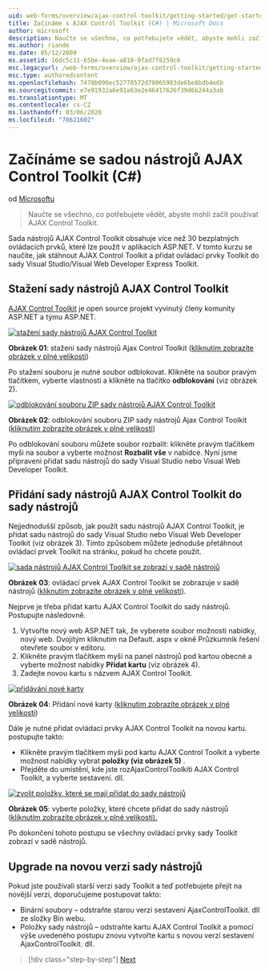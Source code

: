 ```yaml
---
uid: web-forms/overview/ajax-control-toolkit/getting-started/get-started-with-the-ajax-control-toolkit-cs
title: Začínáme s AJAX Control Toolkit (C#) | Microsoft Docs
author: microsoft
description: Naučte se všechno, co potřebujete vědět, abyste mohli začít používat AJAX Control Toolkit.
ms.author: riande
ms.date: 05/12/2009
ms.assetid: 16dc5c11-65be-4eae-a818-9fad7f8259c6
msc.legacyurl: /web-forms/overview/ajax-control-toolkit/getting-started/get-started-with-the-ajax-control-toolkit-cs
msc.type: authoredcontent
ms.openlocfilehash: 7478b090ec52778572d70065983de6be8bdb4e6b
ms.sourcegitcommit: e7e91932a6e91a63e2e46417626f39d6b244a3ab
ms.translationtype: MT
ms.contentlocale: cs-CZ
ms.lasthandoff: 03/06/2020
ms.locfileid: "78621602"
---
```

# <a name="get-started-with-the-ajax-control-toolkit-c"></a>Začínáme se sadou nástrojů AJAX Control Toolkit (C#)

od [Microsoftu](https://github.com/microsoft)

> Naučte se všechno, co potřebujete vědět, abyste mohli začít používat AJAX Control Toolkit.

Sada nástrojů AJAX Control Toolkit obsahuje více než 30 bezplatných ovládacích prvků, které lze použít v aplikacích ASP.NET. V tomto kurzu se naučíte, jak stáhnout AJAX Control Toolkit a přidat ovládací prvky Toolkit do sady Visual Studio/Visual Web Developer Express Toolkit.

## <a name="downloading-the-ajax-control-toolkit"></a>Stažení sady nástrojů AJAX Control Toolkit

[AJAX Control Toolkit](http://devexpress.com/act) je open source projekt vyvinutý členy komunity ASP.NET a týmu ASP.NET. 

[![stažení sady nástrojů AJAX Control Toolkit](get-started-with-the-ajax-control-toolkit-cs/_static/image1.jpg)](get-started-with-the-ajax-control-toolkit-cs/_static/image1.png)

**Obrázek 01**: stažení sady nástrojů Ajax Control Toolkit ([kliknutím zobrazíte obrázek v plné velikosti](get-started-with-the-ajax-control-toolkit-cs/_static/image2.png))

Po stažení souboru je nutné soubor odblokovat. Klikněte na soubor pravým tlačítkem, vyberte vlastnosti a klikněte na tlačítko **odblokování** (viz obrázek 2).

[![odblokování souboru ZIP sady nástrojů AJAX Control Toolkit](get-started-with-the-ajax-control-toolkit-cs/_static/image2.jpg)](get-started-with-the-ajax-control-toolkit-cs/_static/image3.png)

**Obrázek 02**: odblokování souboru ZIP sady nástrojů Ajax Control Toolkit ([kliknutím zobrazíte obrázek v plné velikosti](get-started-with-the-ajax-control-toolkit-cs/_static/image4.png))

Po odblokování souboru můžete soubor rozbalit: klikněte pravým tlačítkem myši na soubor a vyberte možnost **Rozbalit vše** v nabídce. Nyní jsme připraveni přidat sadu nástrojů do sady Visual Studio nebo Visual Web Developer Toolkit.

## <a name="adding-the-ajax-control-toolkit-to-the-toolbox"></a>Přidání sady nástrojů AJAX Control Toolkit do sady nástrojů

Nejjednodušší způsob, jak použít sadu nástrojů AJAX Control Toolkit, je přidat sadu nástrojů do sady Visual Studio nebo Visual Web Developer Toolkit (viz obrázek 3). Tímto způsobem můžete jednoduše přetáhnout ovládací prvek Toolkit na stránku, pokud ho chcete použít.

[![sada nástrojů AJAX Control Toolkit se zobrazí v sadě nástrojů](get-started-with-the-ajax-control-toolkit-cs/_static/image3.jpg)](get-started-with-the-ajax-control-toolkit-cs/_static/image5.png)

**Obrázek 03**: ovládací prvek AJAX Control Toolkit se zobrazuje v sadě nástrojů ([kliknutím zobrazíte obrázek v plné velikosti](get-started-with-the-ajax-control-toolkit-cs/_static/image6.png)).

Nejprve je třeba přidat kartu AJAX Control Toolkit do sady nástrojů. Postupujte následovně.

1. Vytvořte nový web ASP.NET tak, že vyberete soubor možnosti nabídky, nový web. Dvojitým kliknutím na Default. aspx v okně Průzkumník řešení otevřete soubor v editoru.
2. Klikněte pravým tlačítkem myši na panel nástrojů pod kartou obecné a vyberte možnost nabídky **Přidat kartu** (viz obrázek 4).
3. Zadejte novou kartu s názvem AJAX Control Toolkit.

[![přidávání nové karty](get-started-with-the-ajax-control-toolkit-cs/_static/image4.jpg)](get-started-with-the-ajax-control-toolkit-cs/_static/image7.png)

**Obrázek 04**: Přidání nové karty ([kliknutím zobrazíte obrázek v plné velikosti](get-started-with-the-ajax-control-toolkit-cs/_static/image8.png))

Dále je nutné přidat ovládací prvky AJAX Control Toolkit na novou kartu. postupujte takto:

- Klikněte pravým tlačítkem myši pod kartu AJAX Control Toolkit a vyberte možnost nabídky vybrat **položky (viz obrázek 5)** .
- Přejděte do umístění, kde jste rozAjaxControlToolkiti AJAX Control Toolkit, a vyberte sestavení. dll.

[![zvolit položky, které se mají přidat do sady nástrojů](get-started-with-the-ajax-control-toolkit-cs/_static/image5.jpg)](get-started-with-the-ajax-control-toolkit-cs/_static/image9.png)

**Obrázek 05**: vyberte položky, které chcete přidat do sady nástrojů ([kliknutím zobrazíte obrázek v plné velikosti).](get-started-with-the-ajax-control-toolkit-cs/_static/image10.png)

Po dokončení tohoto postupu se všechny ovládací prvky sady Toolkit zobrazí v sadě nástrojů.

## <a name="upgrading-to-a-new-version-of-the-toolkit"></a>Upgrade na novou verzi sady nástrojů

Pokud jste používali starší verzi sady Toolkit a teď potřebujete přejít na novější verzi, doporučujeme postupovat takto:

- Binární soubory – odstraňte starou verzi sestavení AjaxControlToolkit. dll ze složky Bin webu.
- Položky sady nástrojů – odstraňte kartu AJAX Control Toolkit a pomocí výše uvedeného postupu znovu vytvořte kartu s novou verzí sestavení AjaxControlToolkit. dll.

> [!div class="step-by-step"]
> [Next](using-ajax-control-toolkit-controls-and-control-extenders-cs.md)
